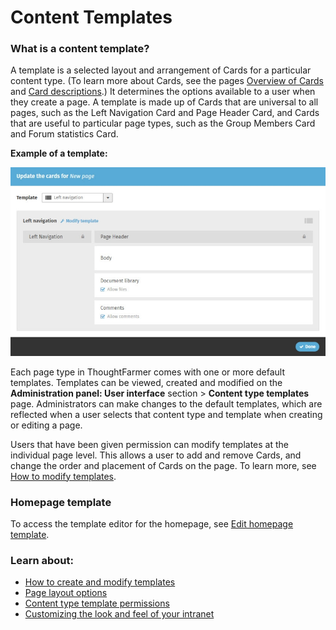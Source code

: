 # Content Templates



### What is a content template?

A template is a selected layout and arrangement of Cards for a particular content type. \(To learn more about Cards, see the pages [Overview of Cards](../../../using-thoughtfarmer/basic-features/cards.md) and [Card descriptions](../overview-of-cards/card-descriptions.md).\) It determines the options available to a user when they create a page. A template is made up of Cards that are universal to all pages, such as the Left Navigation Card and Page Header Card, and Cards that are useful to particular page types, such as the Group Members Card and Forum statistics Card.  
  
**Example of a template:**

![](../../../.gitbook/assets/1%20%2873%29.jpg)

  
Each page type in ThoughtFarmer comes with one or more default templates. Templates can be viewed, created and modified on the **Administration panel: User interface** section &gt; **Content type templates** page. Administrators can make changes to the default templates, which are reflected when a user selects that content type and template when creating or editing a page.  
  
Users that have been given permission can modify templates at the individual page level. This allows a user to add and remove Cards, and change the order and placement of Cards on the page. To learn more, see [How to modify templates](../../../using-thoughtfarmer/add-pages-and-sections/modify-templates.md).

### Homepage template

To access the template editor for the homepage, see [Edit homepage template](../homepage-setup/homepage-setup-options.md).

### Learn about:

* [How to create and modify templates](create-and-modify-template/)
* [Page layout options](create-and-modify-template/page-layout-option.md)
* [Content type template permissions](content-type-template-permissions.md)
* [Customizing the look and feel of your intranet](../customize-your-theme/)

